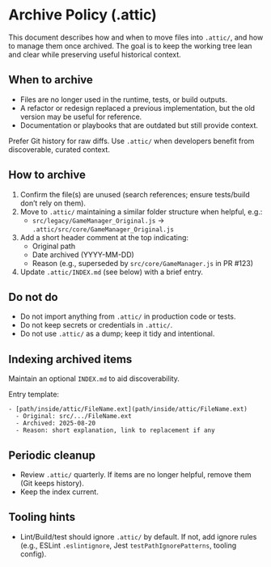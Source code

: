 # Archive Policy (.attic)

This document describes how and when to move files into `.attic/`, and how to manage them once archived. The goal is to keep the working tree lean and clear while preserving useful historical context.

## When to archive
- Files are no longer used in the runtime, tests, or build outputs.
- A refactor or redesign replaced a previous implementation, but the old version may be useful for reference.
- Documentation or playbooks that are outdated but still provide context.

Prefer Git history for raw diffs. Use `.attic/` when developers benefit from discoverable, curated context.

## How to archive
1. Confirm the file(s) are unused (search references; ensure tests/build don’t rely on them).
2. Move to `.attic/` maintaining a similar folder structure when helpful, e.g.:
   - `src/legacy/GameManager_Original.js` → `.attic/src/core/GameManager_Original.js`
3. Add a short header comment at the top indicating:
   - Original path
   - Date archived (YYYY-MM-DD)
   - Reason (e.g., superseded by `src/core/GameManager.js` in PR #123)
4. Update `.attic/INDEX.md` (see below) with a brief entry.

## Do not do
- Do not import anything from `.attic/` in production code or tests.
- Do not keep secrets or credentials in `.attic/`.
- Do not use `.attic/` as a dump; keep it tidy and intentional.

## Indexing archived items
Maintain an optional `INDEX.md` to aid discoverability.

Entry template:
```
- [path/inside/attic/FileName.ext](path/inside/attic/FileName.ext)
  - Original: src/.../FileName.ext
  - Archived: 2025-08-20
  - Reason: short explanation, link to replacement if any
```

## Periodic cleanup
- Review `.attic/` quarterly. If items are no longer helpful, remove them (Git keeps history).
- Keep the index current.

## Tooling hints
- Lint/Build/test should ignore `.attic/` by default. If not, add ignore rules (e.g., ESLint `.eslintignore`, Jest `testPathIgnorePatterns`, tooling config).
